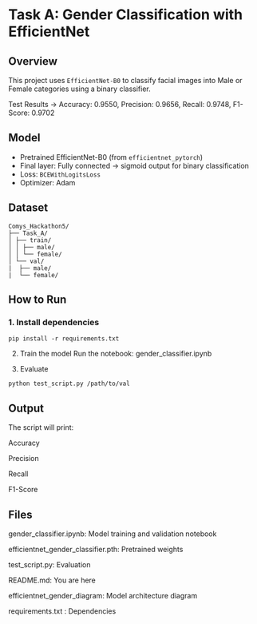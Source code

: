 # Task A: Gender Classification with EfficientNet

## Overview
This project uses `EfficientNet-B0` to classify facial images into Male or Female categories using a binary classifier.

Test Results → Accuracy: 0.9550, Precision: 0.9656, Recall: 0.9748, F1-Score: 0.9702

##  Model
- Pretrained EfficientNet-B0 (from `efficientnet_pytorch`)
- Final layer: Fully connected → sigmoid output for binary classification
- Loss: `BCEWithLogitsLoss`
- Optimizer: Adam

##  Dataset
```
Comys_Hackathon5/
├── Task_A/
│ ├── train/
│ │ ├── male/
│ │ └── female/
│ └── val/
|  ├── male/
|  └── female/
```

##  How to Run
### 1. Install dependencies
```
pip install -r requirements.txt
```
2. Train the model
Run the notebook: gender_classifier.ipynb

3. Evaluate
```
python test_script.py /path/to/val
```
## Output
The script will print:

Accuracy

Precision

Recall

F1-Score

## Files
gender_classifier.ipynb: Model training and validation notebook

efficientnet_gender_classifier.pth: Pretrained weights

test_script.py: Evaluation

README.md: You are here 

efficientnet_gender_diagram: Model architecture diagram

requirements.txt : Dependencies
